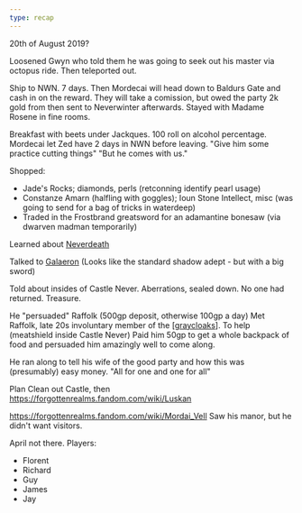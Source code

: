 ```yaml
---
type: recap
---
```


20th of August 2019?

Loosened Gwyn who told them he was going to seek out his master via octopus ride.
Then teleported out.

Ship to NWN. 7 days.
Then Mordecai will head down to Baldurs Gate and cash in on the reward. They will take a comission, but owed the party 2k gold from then sent to Neverwinter afterwards.
Stayed with Madame Rosene in fine rooms.

Breakfast with beets under Jackques. 100 roll on alcohol percentage.
Mordecai let Zed have 2 days in NWN before leaving. "Give him some practice cutting things"
"But he comes with us."

Shopped:
- Jade's Rocks; diamonds, perls (retconning identify pearl usage)
- Constanze Amarn (halfling with goggles); Ioun Stone Intellect, misc (was going to send for a bag of tricks in waterdeep)
- Traded in the Frostbrand greatsword for an adamantine bonesaw (via dwarven madman temporarily)

Learned about [Neverdeath](https://forgottenrealms.fandom.com/wiki/Neverdeath)

Talked to  [Galaeron](https://forgottenrealms.fandom.com/wiki/Galaeron_Nihmedu)
(Looks like the standard shadow adept - but with a big sword)

Told about insides of Castle Never. Aberrations, sealed down. No one had returned. Treasure.

He "persuaded" Raffolk (500gp deposit, otherwise 100gp a day)
Met Raffolk, late 20s involuntary member of the [[graycloaks]]. To help (meatshield inside Castle Never)
Paid him 50gp to get a whole backpack of food and persuaded him amazingly well to come along.

He ran along to tell his wife of the good party and how this was (presumably) easy money.
"All for one and one for all"

Plan
Clean out Castle, then
https://forgottenrealms.fandom.com/wiki/Luskan

https://forgottenrealms.fandom.com/wiki/Mordai_Vell
Saw his manor, but he didn't want visitors.

April not there.
Players:
- Florent
- Richard
- Guy
- James
- Jay

[//begin]: # "Autogenerated link references for markdown compatibility"
[graycloaks]: ../factions/graycloaks "Graycloaks"
[//end]: # "Autogenerated link references"